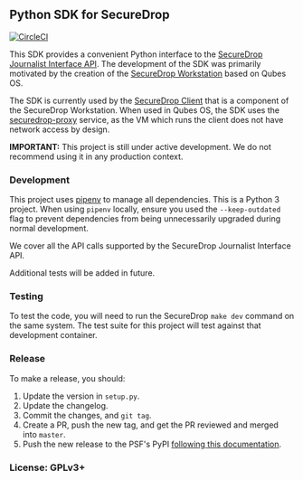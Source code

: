 ## Python SDK for SecureDrop

[![CircleCI](https://circleci.com/gh/freedomofpress/securedrop-sdk/tree/master.svg?style=svg)](https://circleci.com/gh/freedomofpress/securedrop-sdk/tree/master)

This SDK provides a convenient Python interface to the [SecureDrop Journalist Interface API](https://docs.securedrop.org/en/latest/development/journalist_api.html). The development of the SDK was primarily motivated by the creation of the [SecureDrop Workstation](https://github.com/freedomofpress/securedrop-workstation) based on Qubes OS.

The SDK is currently used by the [SecureDrop Client](https://github.com/freedomofpress/securedrop-client) that is a component of the SecureDrop Workstation. When used in Qubes OS, the SDK uses the [securedrop-proxy](https://github.com/freedomofpress/securedrop-proxy) service, as the VM which runs the client does not have network access by design.

**IMPORTANT:** This project is still under active development. We do not recommend using it in any production context.

### Development

This project uses [pipenv](https://docs.pipenv.org) to manage all dependencies.
This is a Python 3 project. When using `pipenv` locally, ensure you used the `--keep-outdated` flag to prevent
dependencies from being unnecessarily upgraded during normal development.

We cover all the API calls supported by the SecureDrop Journalist Interface API.

Additional tests will be added in future.

### Testing

To test the code, you will need to run the SecureDrop `make dev` command on the same system. The test suite for
this project will test against that development container.

### Release

To make a release, you should:

1. Update the version in `setup.py`.
2. Update the changelog.
3. Commit the changes, and `git tag`.
4. Create a PR, push the new tag, and get the PR reviewed and merged into `master`.
5. Push the new release to the PSF's PyPI [following this documentation](https://packaging.python.org/tutorials/packaging-projects/#uploading-the-distribution-archives).

### License: GPLv3+
